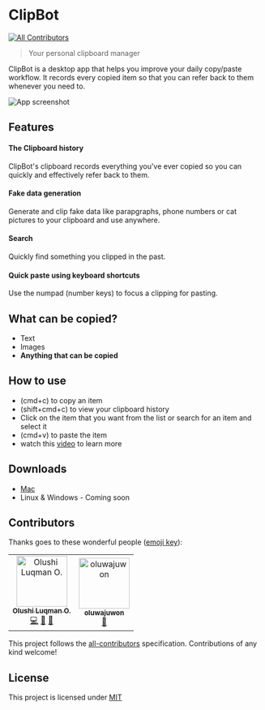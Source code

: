 # ClipBot

[![All Contributors](https://img.shields.io/badge/all_contributors-2-orange.svg?style=flat-square)](#contributors)

> Your personal clipboard manager

ClipBot is a desktop app that helps you improve your daily copy/paste workflow. It
records every copied item so that you can refer back to them whenever you need
to.

![App screenshot](https://raw.githubusercontent.com/codeshifu/clipbot/master/screenshots/photo.png?token=AE6nLZCjC2Pz8j2eBfbRh7DF681hQlU5ks5ch7GewA%3D%3D)

## Features

#### The Clipboard history

ClipBot's clipboard records everything you've ever copied so you can quickly and effectively refer back to them.

#### Fake data generation

Generate and clip fake data like parapgraphs, phone numbers or cat pictures to your
clipboard and use anywhere.

#### Search

Quickly find something you clipped in the past.

#### Quick paste using keyboard shortcuts

Use the numpad (number keys) to focus a clipping for pasting.

## What can be copied?

- Text
- Images
- **Anything that can be copied**

## How to use

- (cmd+c) to copy an item
- (shift+cmd+c) to view your clipboard history
- Click on the item that you want from the list or search for an item and select it
- (cmd+v) to paste the item
- watch this [video](https://youtu.be/xa7DuNNFjiQ) to learn more

## Downloads

- [Mac](https://drive.google.com/open?id=16DRdc9qVpSq2-D5RBvV_3IjbXpISr0Le)
- Linux & Windows - Coming soon

## Contributors

Thanks goes to these wonderful people ([emoji key](https://allcontributors.org/docs/en/emoji-key)):

<!-- ALL-CONTRIBUTORS-LIST:START - Do not remove or modify this section -->
<!-- prettier-ignore -->
<table><tr><td align="center"><a href="https://twitter.com/codeshifu"><img src="https://avatars0.githubusercontent.com/u/5154605?v=4" width="100px;" alt="Olushi Luqman O."/><br /><sub><b>Olushi Luqman O.</b></sub></a><br /><a href="https://github.com/codeshifu/clipbot/commits?author=codeshifu" title="Code">💻</a> <a href="https://github.com/codeshifu/clipbot/commits?author=codeshifu" title="Documentation">📖</a> <a href="#maintenance-codeshifu" title="Maintenance">🚧</a></td><td align="center"><a href="https://github.com/oluwajuwon"><img src="https://avatars0.githubusercontent.com/u/29441898?v=4" width="100px;" alt="oluwajuwon"/><br /><sub><b>oluwajuwon</b></sub></a><br /><a href="https://github.com/codeshifu/clipbot/commits?author=oluwajuwon" title="Documentation">📖</a></td></tr></table>

<!-- ALL-CONTRIBUTORS-LIST:END -->

This project follows the
[all-contributors](https://github.com/all-contributors/all-contributors)
specification. Contributions of any kind welcome!

## License

This project is licensed under [MIT](https://github.com/codeshifu/clipbot/blob/master/LICENSE)
